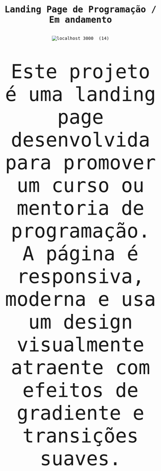 <div align="center">


  # <samp> Landing Page de Programação / Em andamento <br/>
  <samp> <br/> ![localhost_3000_ (14)](https://github.com/user-attachments/assets/4b630b05-11c9-4f42-8116-d919631534f4)


 <p style="font-size: 62px;"> <samp> Este projeto é uma landing page desenvolvida para promover um curso ou mentoria de programação. A página é responsiva, moderna e usa um design visualmente atraente com efeitos de gradiente e transições suaves.
<br/>

 <p/>
<div/>
